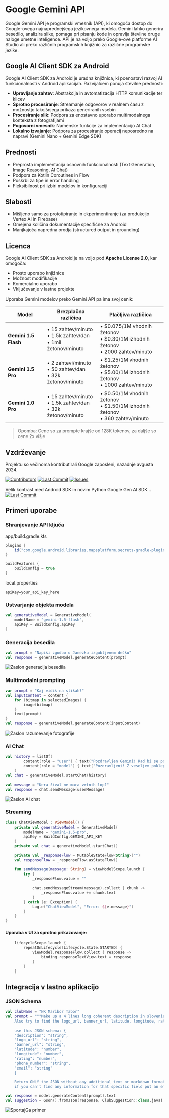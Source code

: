 # Google Gemini API

Google Gemini API je programski vmesnik (API), ki omogoča dostop do Google-ovega najnaprednejšega jezikovnega modela. Gemini lahko generira besedilo, analizira slike, pomaga pri pisanju kode in opravlja številne druge naloge umetne inteligence. API je na voljo preko Google-ove platforme AI Studio ali preko različnih programskih knjižnic za različne programske jezike.

## Google AI Client SDK za Android

Google AI Client SDK za Android je uradna knjižnica, ki poenostavi razvoj AI funkcionalnosti v Android aplikacijah. Razvijalcem ponuja številne prednosti:
- **Upravljanje zahtev**: Abstrakcija in avtomatizacija HTTP komunikacije ter klicev
- **Sprotno procesiranje**: Streamanje odgovorov v realnem času z možnostjo takojšnjega prikaza generiranih vsebin
- **Procesiranje slik**: Podpora za enostavno uporabo multimodalnega konteksta z fotografijami
- **Pogovorni vmesnik**: Namenske funkcije za implementacijo AI Chat
- **Lokalno izvajanje**: Podpora za procesiranje operacij neposredno na napravi (Gemini Nano + Gemini Edge SDK)

## Prednosti
- Preprosta implementacija osnovnih funkcionalnosti (Text Generation, Image Reasoning, AI Chat)
- Podpora za Kotlin Coroutines in Flow
- Poskrbi za tipe in error handling 
- Fleksibilnost pri izbiri modelov in konfiguraciji

## Slabosti
- Mišljeno samo za prototipiranje in ekperimentiranje (za produkcijo Vertex AI in Firebase)
- Omejena količina dokumentacije specifične za Android
- Manjkajoča napredna orodja (structured output in grounding)

## Licenca
Google AI Client SDK za Android je na voljo pod **Apache License 2.0**, kar omogoča:
- Prosto uporabo knjižnice
- Možnost modifikacije
- Komercialno uporabo
- Vključevanje v lastne projekte

Uporaba Gemini modelov preko Gemini API pa ima svoj cenik:

| Model                | Brezplačna različica                                             | Plačljiva različica                                                                |
|----------------------|------------------------------------------------------------------|------------------------------------------------------------------------------------|
| **Gemini 1.5 Flash** | • 15 zahtev/minuto<br>• 1.5k zahtev/dan<br>• 1mil žetonov/minuto | • $0.075/1M vhodnih žetonov<br>• $0.30/1M izhodnih žetonov<br>• 2000 zahtev/minuto |
| **Gemini 1.5 Pro**   | • 2 zahtevi/minuto<br>• 50 zahtev/dan<br>• 32k žetonov/minuto    | • $1.25/1M vhodnih žetonov<br>• $5.00/1M izhodnih žetonov<br>• 1000 zahtev/minuto  |
| **Gemini 1.0 Pro**   | • 15 zahtev/minuto<br>• 1.5k zahtev/dan<br>• 32k žetonov/minuto  | • $0.50/1M vhodnih žetonov<br>• $1.50/1M izhodnih žetonov<br>• 360 zahtev/minuto   |

> Opomba: Cene so za prompte krajše od 128K tokenov, za daljše so cene 2x višje

## Vzdrževanje
Projektu so večinoma kontributirali Google zaposleni, nazadnje avgusta 2024.

[![Contributors](https://img.shields.io/github/contributors/google/generative-ai-android)](https://github.com/google/generative-ai-android/graphs/contributors)
[![Last Commit](https://img.shields.io/github/last-commit/google/generative-ai-android)](https://github.com/google/generative-ai-android/commits/main)
[![Issues](https://img.shields.io/github/issues/google/generative-ai-android)](https://github.com/google/generative-ai-android/issues)

Velik kontrast med Android SDK in novim Python Google Gen AI SDK...
[![Last Commit](https://img.shields.io/github/last-commit/googleapis/python-genai)](https://github.com/googleapis/python-genai/commits/main)

## Primeri uporabe
### Shranjevanje API ključa
app/build.gradle.kts
```gradle
plugins {
    id("com.google.android.libraries.mapsplatform.secrets-gradle-plugin")
}

buildFeatures {
    buildConfig = true
}
```

local.properties
```properties
apiKey=your_api_key_here
```

### Ustvarjanje objekta modela
```kotlin
val generativeModel = GenerativeModel(
    modelName = "gemini-1.5-flash",
    apiKey = BuildConfig.apiKey
)
```

### Generacija besedila
```kotlin
val prompt = "Napiši zgodbo o Janezku izgubljenem dečku"
val response = generativeModel.generateContent(prompt)
```
![Zaslon generacija besedila](images/demo_text_gen.png)

### Multimodalni prompting
```kotlin
var prompt = "Kaj vidiš na slikah?"
val inputContent = content {
    for (bitmap in selectedImages) {
        image(bitmap)
    }
    text(prompt)
}
val response = generativeModel.generateContent(inputContent)
```
![Zaslon razumevanje fotografije](images/demo_image_reas.png)

### AI Chat
```kotlin
val history = listOf(
        content(role = "user") { text("Pozdravljen Gemini! Rad bi se pogovarjal.") },
        content(role = "model") { text("Pozdravljeni! Z veseljem poklepetam. Kaj vas zanima?") }
    )
val chat = generativeModel.startChat(history)

val message = "Kera žival ne mara vrtnih lop?"
val response = chat.sendMessage(userMessage)
```
![Zaslon AI chat](images/demo_chat.png)

### Streaming
```kotlin
class ChatViewModel : ViewModel() {
    private val generativeModel = GenerativeModel(
        modelName = "gemini-1.5-pro",
        apiKey = BuildConfig.GEMINI_API_KEY
    )
    private val chat = generativeModel.startChat()
    
    private val _responseFlow = MutableStateFlow<String>("")
    val responseFlow = _responseFlow.asStateFlow()

    fun sendMessage(message: String) = viewModelScope.launch {
        try {
            _responseFlow.value = ""
            
            chat.sendMessageStream(message).collect { chunk ->
                _responseFlow.value += chunk.text
            }
        } catch (e: Exception) {
            Log.e("ChatViewModel", "Error: ${e.message}")
        }
    }
}
```
#### Uporaba v UI za sprotno prikazovanje:
```kotlin
    lifecycleScope.launch {
        repeatOnLifecycle(Lifecycle.State.STARTED) {
            viewModel.responseFlow.collect { response ->
                binding.responseTextView.text = response
            }
        }
    }
```

## Integracija v lastno aplikacijo

### JSON Schema
```kotlin
val clubName = "NK Maribor Tabor"
val prompt = """Make up a 4 lines long coherent description in slovenian for a sports club "$clubName". 
    Also try to find the logo_url, banner_url, latitude, longitude, rating, phone_number, email... You can make up missing data if you can't find it but make it believable. 
    
    use this JSON schema: {
    "description": "string",
    "logo_url": "string",
    "banner_url": "string",
    "latitude": "number",
    "longitude": "number",
    "rating": "number",
    "phone_number": "string",
    "email": "string"
    }

    Return ONLY the JSON without any additional text or markdown formatting.
    if you can't find any information for that specific field put an empty string or 0 for number fields and always put just one item per field"""

val response = model.generateContent(prompt).text
val suggestion = Gson().fromJson(response, ClubSuggestion::class.java)
```

![SportajGa primer](images/sportaj_ga.png)
